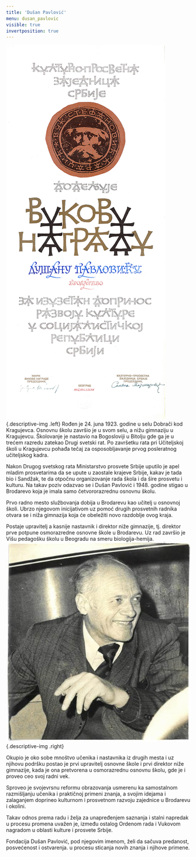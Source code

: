 ```yaml
---
title: 'Dušan Pavlović'
menu: dusan_pavlovic
visible: true
invertposition: true
---
```


![Vukova Nagrada dodeljena Dušanu Pavloviću](vukova%20nagrada.jpg?resize=270,600,e1ebea) {.descriptive-img .left}
Rođen je 24. juna 1923. godine u selu Dobrači kod Kragujevca. Osnovnu školu završio je u svom selu, a nižu gimnaziju u Kragujevcu. Školovanje je nastavio na Bogosloviji u Bitolju gde ga je u trećem razredu zatekao Drugi svetski rat. Po završetku rata pri Učiteljskoj školi u Kragujevcu pohađa tečaj za osposobljavanje prvog posleratnog učiteljskog kadra.

Nakon Drugog svetskog rata Ministarstvo prosvete Srbije uputilo je apel mladim prosvetarima da se upute u zaostale krajeve Srbije, kakav je tada bio i Sandžak, te da otpočnu organizovanje rada škola i da šire prosvetu i kulturu. Na takav poziv odazvao se i Dušan Pavlović i 1948. godine stigao u Brodarevo koja je imala samo četvororazrednu osnovnu školu.

Prvo radno mesto službovanja dobija u Brodarevu kao učitelj u osnovnoj školi. Ubrzo njegovom inicijativom uz pomoć drugih prosvetnih radnika otvara se i niža gimnazija koja će obeležiti novo razdoblje ovog kraja.

Postaje upravitelj a kasnije nastavnik i direktor niže gimnazije, tj. direktor prve potpune osmorazredne osnovne škole u Brodarevu. Uz rad završio je Višu pedagošku školu u Beogradu na smeru biologija-hemija.
![Dušan Pavlović](unnamed.jpg?resize=300,400,e1ebea) {.descriptive-img .right}

Okupio je oko sobe mnoštvo učenika i nastavnika iz drugih mesta i uz njihovu podršku postao je prvi upravitelj osnovne škole i prvi direktor niže gimnazije, kada je ona pretvorena u osmorazrednu osnovnu školu, gde je i proveo ceo svoj radni vek.

Sproveo je svojevrsnu reformu obrazovanja usmerenu ka samostalnom razmišljanju učenika i praktičnoj primeni znanja, a svojim idejama i zalaganjem doprineo kulturnom i prosvetnom razvoju zajednice u Brodarevu i okolini.

Takav odnos prema radu i želja za unapređenjem saznanja i stalni napredak u procesu promena uvažen je, između ostalog Ordenom rada i  Vukovom nagradom u oblasti kulture i prosvete Srbije.

Fondacija Dušan Pavlović, pod njegovim imenom, želi da sačuva predanost, posvećenost i ostvarenja. u procesu sticanja novih znanja i njihove primene.
